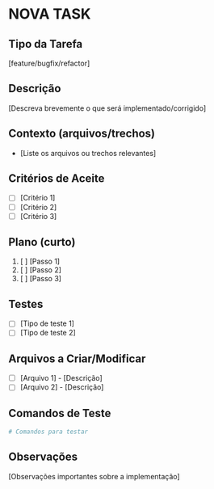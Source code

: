 # NOVA TASK

## Tipo da Tarefa
[feature/bugfix/refactor]

## Descrição
[Descreva brevemente o que será implementado/corrigido]

## Contexto (arquivos/trechos)
- [Liste os arquivos ou trechos relevantes]

## Critérios de Aceite
- [ ] [Critério 1]
- [ ] [Critério 2]
- [ ] [Critério 3]

## Plano (curto)
1) [ ] [Passo 1]
2) [ ] [Passo 2]
3) [ ] [Passo 3]

## Testes
- [ ] [Tipo de teste 1]
- [ ] [Tipo de teste 2]

## Arquivos a Criar/Modificar
- [ ] [Arquivo 1] - [Descrição]
- [ ] [Arquivo 2] - [Descrição]

## Comandos de Teste
```bash
# Comandos para testar
```

## Observações
[Observações importantes sobre a implementação]
